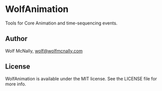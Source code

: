 # WolfAnimation

Tools for Core Animation and time-sequencing events.

## Author

Wolf McNally, wolf@wolfmcnally.com

## License

WolfAnimation is available under the MIT license. See the LICENSE file for more info.
